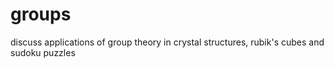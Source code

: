 # groups
discuss applications of group theory in crystal structures, rubik's cubes and sudoku puzzles
